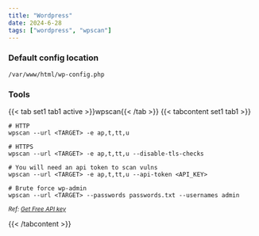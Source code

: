 ```yaml
---
title: "Wordpress"
date: 2024-6-28
tags: ["wordpress", "wpscan"]
---
```


### Default config location

<div>

```console
/var/www/html/wp-config.php
```

</div>

### Tools

{{< tab set1 tab1 active >}}wpscan{{< /tab >}}
{{< tabcontent set1 tab1 >}}

<div>

```console
# HTTP
wpscan --url <TARGET> -e ap,t,tt,u
```

```console
# HTTPS
wpscan --url <TARGET> -e ap,t,tt,u --disable-tls-checks
```

```console
# You will need an api token to scan vulns
wpscan --url <TARGET> -e ap,t,tt,u --api-token <API_KEY>
```

```console
# Brute force wp-admin
wpscan --url <TARGET> --passwords passwords.txt --usernames admin
```

</div>

<small>*Ref: [Get Free API key](https://wpscan.com/)*</small>

{{< /tabcontent >}}

<br>